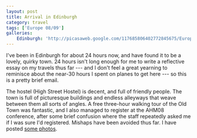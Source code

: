 ```yaml
---
layout: post
title: Arrival in Edinburgh
category: travel
tags: ['Europe 08/09']
galleries:
    Edinburgh: 'http://picasaweb.google.com/117685806402772845675/Europe200809Edinburgh?authkey=Gv1sRgCJ-E6M6SwKPtlAE'
---
```


I've been in Edinburgh for about 24 hours now, and have found it to be a
lovely, quirky town.
24 hours isn't long enough for me to write a reflective essay on my travels
thus far --- and I don't feel a great yearning to reminisce about the near-30
hours I spent on planes to get here --- so this is a pretty brief email.

The hostel (High Street Hostel) is decent, and full of friendly people.
The town is full of picturesque buildings and endless alleyways that weave
between them all sorts of angles.
A free three-hour walking tour of the Old Town was fantastic, and I also
managed to register at the AHM08 conference, after some brief confusion where
the staff repeatedly asked me if I was sure I'd registered.
Mishaps have been avoided thus far.
I have posted
[some photos](https://picasaweb.google.com/117685806402772845675/Brittany092011?authkey=Gv1sRgCLH4hrGQod7xNQ).
